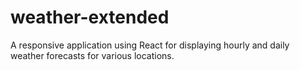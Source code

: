 # weather-extended

A responsive application using React for displaying hourly and daily weather forecasts for various
locations.
